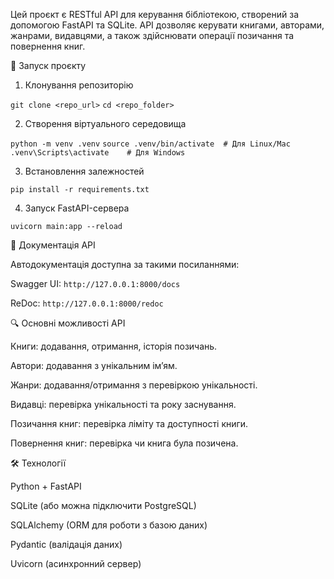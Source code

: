 Цей проєкт є RESTful API для керування бібліотекою, створений за допомогою FastAPI та SQLite. API дозволяє керувати книгами, авторами, жанрами, видавцями, а також здійснювати операції позичання та повернення книг.

🚀 Запуск проєкту

1. Клонування репозиторію

`git clone <repo_url>`
`cd <repo_folder>`

2. Створення віртуального середовища

`python -m venv .venv`
`source .venv/bin/activate  # Для Linux/Mac`
`.venv\Scripts\activate    # Для Windows`

3. Встановлення залежностей

`pip install -r requirements.txt`

4. Запуск FastAPI-сервера

`uvicorn main:app --reload`

📖 Документація API

Автодокументація доступна за такими посиланнями:

Swagger UI: `http://127.0.0.1:8000/docs`

ReDoc: `http://127.0.0.1:8000/redoc`



🔍 Основні можливості API

Книги: додавання, отримання, історія позичань.

Автори: додавання з унікальним ім’ям.

Жанри: додавання/отримання з перевіркою унікальності.

Видавці: перевірка унікальності та року заснування.

Позичання книг: перевірка ліміту та доступності книги.

Повернення книг: перевірка чи книга була позичена.

🛠 Технології

Python + FastAPI

SQLite (або можна підключити PostgreSQL)

SQLAlchemy (ORM для роботи з базою даних)

Pydantic (валідація даних)

Uvicorn (асинхронний сервер)
